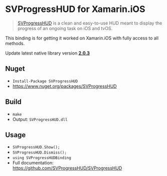 # SVProgressHUD for Xamarin.iOS

> [SVProgressHUD](https://github.com/SVProgressHUD/SVProgressHUD) is a clean and easy-to-use HUD meant to display the progress of an ongoing task on iOS and tvOS. 

This binding is for getting it worked on Xamarin.iOS with fully access to all methods.

Update latest native library version [**2.0.3**](https://github.com/SVProgressHUD/SVProgressHUD)

## Nuget
* `Install-Package SVProgressHUD`
* <https://www.nuget.org/packages/SVProgressHUD>

## Build
* `make`
* Output: `SVProgressHUD.dll`

## Usage
* `SVProgressHUD.Show();`
* `SVProgressHUD.Dismiss();`
* `using SVProgressHUDBinding`
* Full documentation: <https://github.com/SVProgressHUD/SVProgressHUD>

